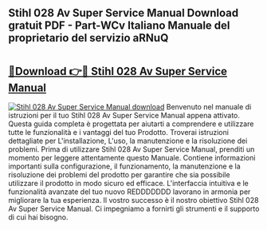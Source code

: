 ## Stihl 028 Av Super Service Manual Download gratuit PDF - Part-WCv Italiano Manuale del proprietario del servizio aRNuQ

# <h2><a href="http://dfazglr.blite.top/?on=Stihl+028+Av+Super+Service+Manual">🔗Download 👉🔴 Stihl 028 Av Super Service Manual</a></h2>

[![Stihl 028 Av Super Service Manual download](https://i.imgur.com/lujVjoI.png)](http://dfazglr.blite.top/?on=Stihl+028+Av+Super+Service+Manual)
Benvenuto nel manuale di istruzioni per il tuo Stihl 028 Av Super Service Manual appena attivato. Questa guida completa è progettata per aiutarti a comprendere e utilizzare tutte le funzionalità e i vantaggi del tuo Prodotto. Troverai istruzioni dettagliate per L'installazione, L'uso, la manutenzione e la risoluzione dei problemi. Prima di utilizzare Stihl 028 Av Super Service Manual, prenditi un momento per leggere attentamente questo Manuale. Contiene informazioni importanti sulla configurazione, il funzionamento, la manutenzione e la risoluzione dei problemi del prodotto per garantire che sia possibile utilizzare il prodotto in modo sicuro ed efficace. L'interfaccia intuitiva e le funzionalità avanzate del tuo nuovo REDDDDDDD lavorano in armonia per migliorare la tua esperienza. Il vostro successo è il nostro obiettivo Stihl 028 Av Super Service Manual. Ci impegniamo a fornirti gli strumenti e il supporto di cui hai bisogno.

